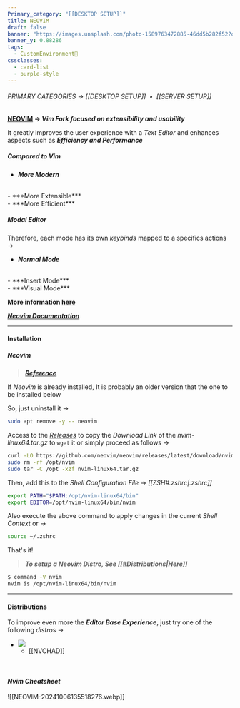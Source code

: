 ```yaml
---
Primary_category: "[[DESKTOP SETUP]]"
title: NEOVIM
draft: false
banner: "https://images.unsplash.com/photo-1589763472885-46dd5b282f52?q=80&w=1748&auto=format&fit=crop&ixlib=rb-4.0.3&ixid=M3wxMjA3fDB8MHxwaG90by1wYWdlfHx8fGVufDB8fHx8fA%3D%3D"
banner_y: 0.88286
tags:
  - CustomEnvironment🦜
cssclasses:
  - card-list
  - purple-style
---
```


###### PRIMARY CATEGORIES → [[DESKTOP SETUP]]&nbsp;&nbsp;•&nbsp;&nbsp;[[SERVER SETUP]]

**[NEOVIM](https://github.com/neovim/neovim) → *Vim Fork focused on extensibility and usability***

It greatly improves the user experience with a _Text Editor_ and enhances aspects such as ***Efficiency and Performance***

##### Compared to *Vim*

- ***More Modern***
<br>
- ***More Extensible***
<br>
- ***More Efficient***

##### Modal Editor

Therefore, each mode has its own _keybinds_ mapped to a specifics actions →

- ***Normal Mode*** 
<br>
- ***Insert Mode***
<br>
- ***Visual Mode***

**More information [here](https://github.com/neovim/neovim)**

***[Neovim Documentation](https://neovim.io/doc/)***

---

#### Installation

##### *Neovim*

> ***[Reference](https://github.com/neovim/neovim/blob/master/INSTALL.md#linux)***

If *Neovim* is already installed, It is probably an older version that the one to be installed below

So, just uninstall it →

```bash
sudo apt remove -y -- neovim
```

Access to the *[Releases](https://github.com/neovim/neovim/releases)* to copy the _Download Link_ of the *nvim-linux64.tar.gz* to `wget` it or simply proceed as follows →

```bash
curl -LO https://github.com/neovim/neovim/releases/latest/download/nvim-linux64.tar.gz
sudo rm -rf /opt/nvim
sudo tar -C /opt -xzf nvim-linux64.tar.gz
```

Then, add this to the _Shell Configuration File_ → _[[ZSH#*.zshrc*|.zshrc]]_

```bash title="~/.zshrc"
export PATH="$PATH:/opt/nvim-linux64/bin"
export EDITOR=/opt/nvim-linux64/bin/nvim
```

Also execute the above command to apply changes in the current _Shell Context_ or →

```bash
source ~/.zshrc
```

That's it!

> ***To setup a Neovim Distro, See [[#Distributions|Here]]***

```bash
$ command -V nvim
nvim is /opt/nvim-linux64/bin/nvim
```

---

#### Distributions

To improve even more the ***Editor Base Experience***, just try one of the following _distros_ →

- ![](https://img.freepik.com/premium-photo/living-bust-portrait-v-vendetta-illustration-high-quality-detailed-art-nouveau-style_1157627-165.jpg)
	- [[NVCHAD]]

<br>

#### *Nvim Cheatsheet*

![[NEOVIM-20241006135518276.webp]]